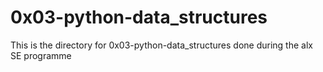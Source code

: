 # 0x03-python-data_structures

This is the directory for 0x03-python-data_structures done during the alx SE programme
